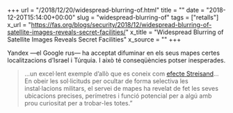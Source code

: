 +++
url = "/2018/12/20/widespread-blurring-of.html"
title = ""
date = "2018-12-20T15:14:00+00:00"
slug = "widespread-blurring-of"
tags = ["retalls"]
x_url = "https://fas.org/blogs/security/2018/12/widespread-blurring-of-satellite-images-reveals-secret-facilities/"
x_title = "Widespread Blurring of Satellite Images Reveals Secret Facilities"
x_source = ""
+++


Yandex —el Google rus— ha acceptat difuminar en els seus mapes certes localitzacions d’Israel i Túrquia. I això té conseqüències potser inesperades.

> …un excel·lent exemple d’allò que es coneix com [efecte Streisand](https://ca.wikipedia.org/wiki/Efecte_Streisand)… En obeir les sol·licituds per ocultar de forma selectiva les instal·lacions militars, el servei de mapes ha revelat de fet les seves ubicacions precises, perímetres i funció potencial per a algú amb prou curiositat per a trobar-les totes.”
